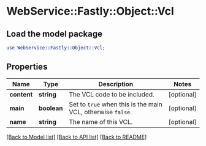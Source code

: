 # WebService::Fastly::Object::Vcl

## Load the model package
```perl
use WebService::Fastly::Object::Vcl;
```

## Properties
Name | Type | Description | Notes
------------ | ------------- | ------------- | -------------
**content** | **string** | The VCL code to be included. | [optional] 
**main** | **boolean** | Set to `true` when this is the main VCL, otherwise `false`. | [optional] 
**name** | **string** | The name of this VCL. | [optional] 

[[Back to Model list]](../README.md#documentation-for-models) [[Back to API list]](../README.md#documentation-for-api-endpoints) [[Back to README]](../README.md)


